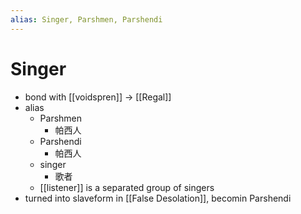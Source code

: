 ```yaml
---
alias: Singer, Parshmen, Parshendi
---
```


# Singer

- bond with [[voidspren]] -> [[Regal]]
- alias
	- Parshmen 
		- 帕西人
	- Parshendi
		- 帕西人
	- singer
		- 歌者
	- [[listener]] is a separated group of singers
- turned into slaveform in [[False Desolation]], becomin Parshendi